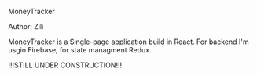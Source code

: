MoneyTracker

Author: Zili

MoneyTracker is a Single-page application build in React. For backend I'm usgin Firebase, for state managment Redux.

!!!STILL UNDER CONSTRUCTION!!!